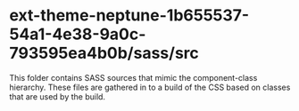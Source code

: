 # ext-theme-neptune-1b655537-54a1-4e38-9a0c-793595ea4b0b/sass/src

This folder contains SASS sources that mimic the component-class hierarchy. These files
are gathered in to a build of the CSS based on classes that are used by the build.
